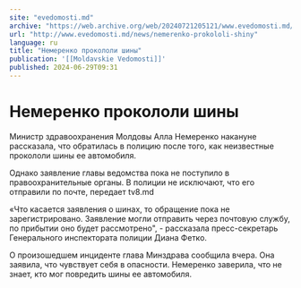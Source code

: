 ```yaml
---
site: "evedomosti.md"
archive: "https://web.archive.org/web/20240721205121/www.evedomosti.md/news/nemerenko-prokololi-shiny"
url: "http://www.evedomosti.md/news/nemerenko-prokololi-shiny"
language: ru
title: "Немеренко прокололи шины"
publication: '[[Moldavskie Vedomosti]]'
published: 2024-06-29T09:31
---
```


# Немеренко прокололи шины

Министр здравоохранения Молдовы Алла Немеренко накануне рассказала, что обратилась в полицию после того, как неизвестные прокололи шины ее автомобиля.

Однако заявление главы ведомства пока не поступило в правоохранительные органы. В полиции не исключают, что его отправили по почте, передает tv8.md

«Что касается заявления о шинах, то обращение пока не зарегистрировано. Заявление могли отправить через почтовую службу, по прибытии оно будет рассмотрено", - рассказала пресс-секретарь Генерального инспектората полиции Диана Фетко.

О произошедшем инциденте глава Минздрава сообщила вчера. Она заявила, что чувствует себя в опасности. Немеренко заверила, что не знает, кто мог повредить шины ее автомобиля.